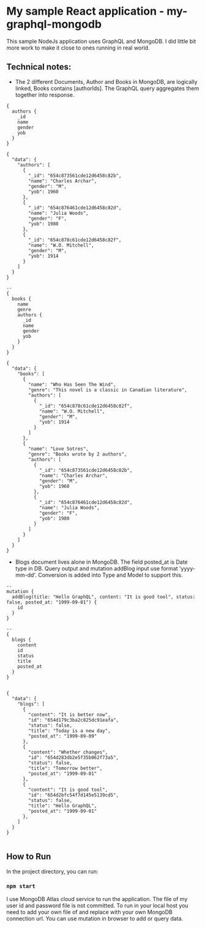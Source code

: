 # My sample React application - my-graphql-mongodb

This sample NodeJs application uses GraphQL and MongoDB. I did little bit more work to make it close to ones running in real world.

## Technical notes:
- The 2 different Documents, Author and Books in MongoDB, are logically linked, Books contains [authorIds]. The GraphQL query aggregates them together into response.

```
{
  authors {
    _id
    name
    gender
    yob
  }
}

{
  "data": {
    "authors": [
      {
        "_id": "654c873561cde12d6458c82b",
        "name": "Charles Archar",
        "gender": "M",
        "yob": 1960
      },
      {
        "_id": "654c876461cde12d6458c82d",
        "name": "Julia Woods",
        "gender": "F",
        "yob": 1980
      },
      {
        "_id": "654c878c61cde12d6458c82f",
        "name": "W.O. Mitchell",
        "gender": "M",
        "yob": 1914
      }
    ]
  }
}

--
{
  books {
    name
    genre
    authors {
      _id
      name
      gender
      yob
    }
  }
}

{
  "data": {
    "books": [
      {
        "name": "Who Has Seen The Wind",
        "genre": "This novel is a classic in Canadian literature",
        "authors": [
          {
            "_id": "654c878c61cde12d6458c82f",
            "name": "W.O. Mitchell",
            "gender": "M",
            "yob": 1914
          }
        ]
      },
      {
        "name": "Love Sotres",
        "genre": "Books wrote by 2 authors",
        "authors": [
          {
            "_id": "654c873561cde12d6458c82b",
            "name": "Charles Archar",
            "gender": "M",
            "yob": 1960
          },
          {
            "_id": "654c876461cde12d6458c82d",
            "name": "Julia Woods",
            "gender": "F",
            "yob": 1980
          }
        ]
      }
    ]
  }
}

```
- Blogs document lives alone in MongoDB. The field posted_at is Date type in DB. Query output and mutation addBlog input use format 'yyyy-mm-dd'. Conversion is added into Type and Model to support this.

```
--
mutation {
  addBlog(title: "Hello GraphQL", content: "It is good tool", status: false, posted_at: "1999-09-01") {
    id
  }
}

--
{
  blogs {
    content
    id
    status
    title
    posted_at
  }
}


{
  "data": {
    "blogs": [
      {
        "content": "It is better now",
        "id": "654d179c3ba2c825dc91eafa",
        "status": false,
        "title": "Today is a new day",
        "posted_at": "1999-09-09"
      },
      {
        "content": "Whether changes",
        "id": "654d283db2e5f35b062f73a5",
        "status": false,
        "title": "Tomorrow better",
        "posted_at": "1999-09-01"
      },
      {
        "content": "It is good tool",
        "id": "654d2bfc54f7d145e5139cd5",
        "status": false,
        "title": "Hello GraphQL",
        "posted_at": "1999-09-01"
      },
    ]
  }
}


```



## How to Run

In the project directory, you can run:

### `npm start`

I use MongoDB Atlas cloud service to run the application. The file of my user id and password file is not committed. To run in your local host you need to add your own file of and replace with your own MongoDB connection url. You can use mutation in browser to add or query data.

